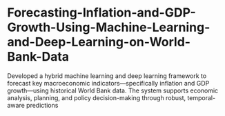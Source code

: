 # Forecasting-Inflation-and-GDP-Growth-Using-Machine-Learning-and-Deep-Learning-on-World-Bank-Data
Developed a hybrid machine learning and deep learning framework to forecast key macroeconomic indicators—specifically inflation and GDP growth—using historical World Bank data. The system supports economic analysis, planning, and policy decision-making through robust, temporal-aware predictions
